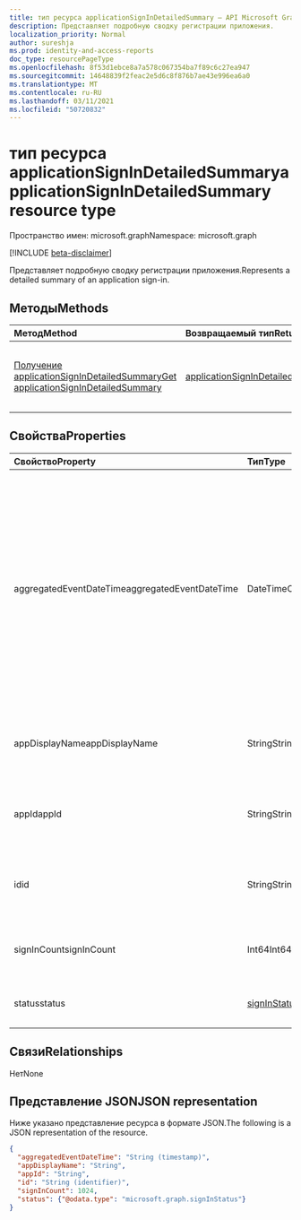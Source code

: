 ```yaml
---
title: тип ресурса applicationSignInDetailedSummary — API Microsoft Graph
description: Представляет подробную сводку регистрации приложения.
localization_priority: Normal
author: sureshja
ms.prod: identity-and-access-reports
doc_type: resourcePageType
ms.openlocfilehash: 8f53d1ebce8a7a578c067354ba7f89c6c27ea947
ms.sourcegitcommit: 14648839f2feac2e5d6c8f876b7ae43e996ea6a0
ms.translationtype: MT
ms.contentlocale: ru-RU
ms.lasthandoff: 03/11/2021
ms.locfileid: "50720832"
---
```

# <a name="applicationsignindetailedsummary-resource-type"></a><span data-ttu-id="c7636-103">тип ресурса applicationSignInDetailedSummary</span><span class="sxs-lookup"><span data-stu-id="c7636-103">applicationSignInDetailedSummary resource type</span></span>

<span data-ttu-id="c7636-104">Пространство имен: microsoft.graph</span><span class="sxs-lookup"><span data-stu-id="c7636-104">Namespace: microsoft.graph</span></span>

[!INCLUDE [beta-disclaimer](../../includes/beta-disclaimer.md)]

<span data-ttu-id="c7636-105">Представляет подробную сводку регистрации приложения.</span><span class="sxs-lookup"><span data-stu-id="c7636-105">Represents a detailed summary of an application sign-in.</span></span>

## <a name="methods"></a><span data-ttu-id="c7636-106">Методы</span><span class="sxs-lookup"><span data-stu-id="c7636-106">Methods</span></span>

| <span data-ttu-id="c7636-107">Метод</span><span class="sxs-lookup"><span data-stu-id="c7636-107">Method</span></span>       | <span data-ttu-id="c7636-108">Возвращаемый тип</span><span class="sxs-lookup"><span data-stu-id="c7636-108">Return Type</span></span> | <span data-ttu-id="c7636-109">Описание</span><span class="sxs-lookup"><span data-stu-id="c7636-109">Description</span></span> |
|:-------------|:------------|:------------|
| [<span data-ttu-id="c7636-110">Получение applicationSignInDetailedSummary</span><span class="sxs-lookup"><span data-stu-id="c7636-110">Get applicationSignInDetailedSummary</span></span>](../api/applicationsignindetailedsummary-get.md) | [<span data-ttu-id="c7636-111">applicationSignInDetailedSummary</span><span class="sxs-lookup"><span data-stu-id="c7636-111">applicationSignInDetailedSummary</span></span>](applicationsignindetailedsummary.md) | <span data-ttu-id="c7636-112">Ознакомьтесь с свойствами и отношениями **объекта applicationSignInDetailedSummary.**</span><span class="sxs-lookup"><span data-stu-id="c7636-112">Read the properties and relationships of an **applicationSignInDetailedSummary** object.</span></span> |

## <a name="properties"></a><span data-ttu-id="c7636-113">Свойства</span><span class="sxs-lookup"><span data-stu-id="c7636-113">Properties</span></span>
| <span data-ttu-id="c7636-114">Свойство</span><span class="sxs-lookup"><span data-stu-id="c7636-114">Property</span></span>     | <span data-ttu-id="c7636-115">Тип</span><span class="sxs-lookup"><span data-stu-id="c7636-115">Type</span></span>        | <span data-ttu-id="c7636-116">Описание</span><span class="sxs-lookup"><span data-stu-id="c7636-116">Description</span></span> |
|:-------------|:------------|:------------|
|<span data-ttu-id="c7636-117">aggregatedEventDateTime</span><span class="sxs-lookup"><span data-stu-id="c7636-117">aggregatedEventDateTime</span></span>|<span data-ttu-id="c7636-118">DateTimeOffset</span><span class="sxs-lookup"><span data-stu-id="c7636-118">DateTimeOffset</span></span>|<span data-ttu-id="c7636-119">Тип Timestamp представляет сведения о времени и дате с использованием формата ISO 8601 (всегда применяется формат UTC).</span><span class="sxs-lookup"><span data-stu-id="c7636-119">The Timestamp type represents date and time information using ISO 8601 format and is always in UTC time.</span></span> <span data-ttu-id="c7636-120">Например, значение полуночи 1 января 2014 г. в формате UTC: `2014-01-01T00:00:00Z`.</span><span class="sxs-lookup"><span data-stu-id="c7636-120">For example, midnight UTC on Jan 1, 2014 is `2014-01-01T00:00:00Z`.</span></span>|
|<span data-ttu-id="c7636-121">appDisplayName</span><span class="sxs-lookup"><span data-stu-id="c7636-121">appDisplayName</span></span>|<span data-ttu-id="c7636-122">String</span><span class="sxs-lookup"><span data-stu-id="c7636-122">String</span></span>|<span data-ttu-id="c7636-123">Имя приложения, в которое пользователь вписались.</span><span class="sxs-lookup"><span data-stu-id="c7636-123">Name of the application that the user signed in to.</span></span>|
|<span data-ttu-id="c7636-124">appId</span><span class="sxs-lookup"><span data-stu-id="c7636-124">appId</span></span>|<span data-ttu-id="c7636-125">String</span><span class="sxs-lookup"><span data-stu-id="c7636-125">String</span></span>|<span data-ttu-id="c7636-126">ID приложения, в которое пользователь вписался.</span><span class="sxs-lookup"><span data-stu-id="c7636-126">ID of the application that the user signed in to.</span></span>|
|<span data-ttu-id="c7636-127">id</span><span class="sxs-lookup"><span data-stu-id="c7636-127">id</span></span>|<span data-ttu-id="c7636-128">String</span><span class="sxs-lookup"><span data-stu-id="c7636-128">String</span></span>| <span data-ttu-id="c7636-129">Уникальный ID, представляющий действие входного знака.</span><span class="sxs-lookup"><span data-stu-id="c7636-129">A unique ID representing the sign-in activity.</span></span>|
|<span data-ttu-id="c7636-130">signInCount</span><span class="sxs-lookup"><span data-stu-id="c7636-130">signInCount</span></span>|<span data-ttu-id="c7636-131">Int64</span><span class="sxs-lookup"><span data-stu-id="c7636-131">Int64</span></span>|<span data-ttu-id="c7636-132">Количество входов, сделанных приложением.</span><span class="sxs-lookup"><span data-stu-id="c7636-132">Count of sign-ins made by the application.</span></span>|
|<span data-ttu-id="c7636-133">status</span><span class="sxs-lookup"><span data-stu-id="c7636-133">status</span></span>|[<span data-ttu-id="c7636-134">signInStatus</span><span class="sxs-lookup"><span data-stu-id="c7636-134">signInStatus</span></span>](signinstatus.md)|<span data-ttu-id="c7636-135">Сведения о состоянии регистрации.</span><span class="sxs-lookup"><span data-stu-id="c7636-135">Details of the sign-in status.</span></span>|

## <a name="relationships"></a><span data-ttu-id="c7636-136">Связи</span><span class="sxs-lookup"><span data-stu-id="c7636-136">Relationships</span></span>
<span data-ttu-id="c7636-137">Нет</span><span class="sxs-lookup"><span data-stu-id="c7636-137">None</span></span>


## <a name="json-representation"></a><span data-ttu-id="c7636-138">Представление JSON</span><span class="sxs-lookup"><span data-stu-id="c7636-138">JSON representation</span></span>

<span data-ttu-id="c7636-139">Ниже указано представление ресурса в формате JSON.</span><span class="sxs-lookup"><span data-stu-id="c7636-139">The following is a JSON representation of the resource.</span></span>

<!-- {
  "blockType": "resource",
  "optionalProperties": [

  ],
  "@odata.type": "microsoft.graph.applicationSignInDetailedSummary"
}-->

```json
{
  "aggregatedEventDateTime": "String (timestamp)",
  "appDisplayName": "String",
  "appId": "String",
  "id": "String (identifier)",
  "signInCount": 1024,
  "status": {"@odata.type": "microsoft.graph.signInStatus"}
}

```

<!-- uuid: 8fcb5dbc-d5aa-4681-8e31-b001d5168d79
2015-10-25 14:57:30 UTC -->
<!-- {
  "type": "#page.annotation",
  "description": "applicationSignInDetailedSummary resource",
  "keywords": "",
  "section": "documentation",
  "tocPath": ""
}-->


